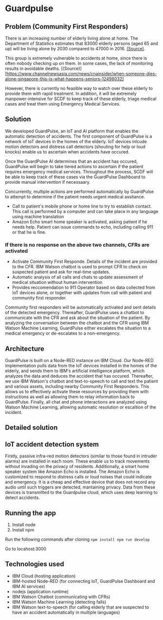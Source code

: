 # Guardpulse

## Problem (Community First Responders)

There is an increasing number of elderly living alone at home. The Department of Statistics estimates that 83000 elderly persons (aged 65 and up) will be living alone by 2030 compared to 47000 in 2016. [(Source)](https://www.todayonline.com/voices/more-seniors-living-alone-knowing-and-caring-our-neighbours-should-be-norm).

This group is extremely vulnerable to accidents at home, since there is often nobody checking up on them. In some cases, the lack of monitoring results in avoidable deaths. [(Source)][https://www.channelnewsasia.com/news/cnainsider/when-someone-dies-alone-singapore-this-is-what-happens-seniors-12498032]

However, there is currently no feasible way to watch over these elderly to provide them with rapid treatment. In addition, it will be extremely manpower-intensive for SCDF to keep track of these elderly, triage medical cases and treat them using Emergency Medical Services.

## Solution

We developed GuardPulse, an IoT and AI platform that enables the automatic detection of accidents. The first component of GuardPulse is a network of IoT devices in the homes of the elderly. IoT devices inlcude motion detectors and distress call detectors (shouting for help or loud knocks) enable us to ascertain when accidents have occured. 

Once the GuardPulse AI determines that an accident has occured, GuardPulse will begin to take tiered actions to ascertain if the patient requires emergency medical services. Throughout the process, SCDF will be able to keep track of these cases via the GuardPulse Dashboard to provide manual intervention if necessaary.

Concurrently, multiple actions are performed automatically by GuardPulse to attempt to determine if the patient needs urgent medical assitance.
* Call to patient's mobile phone or home line to try to establish contact. This call is performed by a computer and can take place in any language using machine translation
* Amazon Echo smart home speaker is activated, asking patient if he needs help. Patient can issue commands to echo, including calling 911 or that he is fine.
### If there is no response on the above two channels, CFRs are activated
* Activate Community First Responde. Details of the incident are provided to the CFR. IBM Watson chatbot is used to prompt CFR to check on suspected patient and ask for real-time updates.
* Automatic analysis of all calls and chats to update assessment of medical situation without human intervention
* Provides reccomendation to 911 Operator based on data collected from IoT devices alone, or together with updates from call with patient and community first responder.
 
Community first responders will be automatically activated and sent details of the detected emergency. Thereafter, GuardPulse uses a chatbot to communicate with the CFR and ask about the situation of the patient. By analyzing the conversation between the chatbot and the CFR using IBM Watson Machine Learning, GuardPulse either escalates the situation to a medical emergency or de-escalates to a non-emergency.

## Architecture

GuardPulse is built on a Node-RED instance on IBM Cloud. Our Node-RED implementation pulls data from the IoT devices installed in the homes of the elderly, and sends them to IBM's artificial intelligence platform, which analyzes the data and deduces the accident that has occured. Thereafter, we use IBM Watson's chatbot and text-to-speech to call and text the patient and various assets, including nearby Community First Responders. This allows us to effectively activate these resources by providing them with instructions as well as allowing them to relay information back to GuardPulse. Finally, all chat and phone interactions are analyzed using Watson Machine Learning, allowing automatic resolution or escaltion of the incident. 

## Detailed solution

## IoT accident detection system
Firstly, passive infra-red motion detectors (similar to those found in intruder alarms) are installed in each room. These enable us to track movements without invading on the privacy of residents. Additionally, a smart home speaker system like Amazon Echo is installed. The Amazon Echo is customized to respond to distress calls or loud noises that could indicate and emergency. It is a cheap and effective device that does not record any audio until such triggers are detected, mantaining privacy.  Data from these devices is transmitted to the Guardpulse cloud, which uses deep learning to detect accidents.

## Running the app

1. Install node
2. Install npm

Run the following commands after cloning
`npm install
npm run develop`

Go to locahost:3000

## Technologies used

- IBM Cloud (hosting application)
- IBM-hosted Node-RED (for connecting IoT, GuardPulse Dashboard and IBM AI services)
- nodejs (application runtime)
- IBM Watson Chatbot (communicating with CFRs)
- IBM Watson Machine Learning (detecting falls)
- IBM Watson text-to-speech (for calling elderly that are suspected to have an accident automatically in multiple languages)
